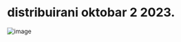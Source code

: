 # distribuirani oktobar 2 2023.
![image](https://github.com/aleksandartasic/distribuirani/assets/96747833/19134678-4dcd-43fe-8429-e0eec999abd9)
